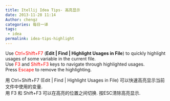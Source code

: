 ```yaml
---
title: Itellij Idea Tips- 高亮显示
date: 2013-11-28 11:14
Author: chengz
categories: 每日一译
tags:
 - idea
permalink: idea-tips-highlight
---
```


Use<span style="color: #ff0000;"> Ctrl+Shift+F7</span> (**Edit | Find |
Highlight Usages in File**) to quickly highlight usages of some variable
in the current file.  
Use<span style="color: #ff0000;"> F3</span> and
<span style="color: #ff0000;">Shift+F3</span> keys to navigate through
highlighted usages.  
Press <span style="color: #ff0000;">Escape</span> to remove the
highlighting.

用 Ctrl+Shift+F7 (Edit | Find | Highlight Usages in File)
可以快速高亮显示当前文件中使用的变量.  
用 F3 和 Shift+F3 可以在高亮的位置之间切换. 按ESC清除高亮显示.


